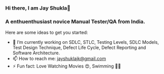 ### Hi there, I am Jay Shukla👋

<h3> A enthuenthusiast novice Manual Tester/QA from India.</h3>

Here are some ideas to get you started:

- 🔭 I’m currently working on SDLC, STLC, Testing Levels, SDLC Models, Test Design Technique, Defect Life Cycle, Defect Reporting and Software Architecture.
- 📫 How to reach me: jayshuklajk@gmail.com
- ⚡ Fun fact: Love Watching Movies 😍, Swimming 🏊‍♀️


